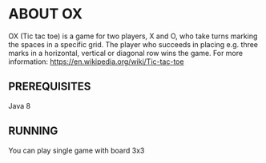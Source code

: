 # ABOUT OX
OX (Tic tac toe) is a game for two players, X and O, who take turns marking the spaces in a specific grid.
The player who succeeds in placing e.g. three marks in a horizontal, vertical or diagonal row wins the game.
For more information: https://en.wikipedia.org/wiki/Tic-tac-toe

## PREREQUISITES
Java 8

## RUNNING
You can play single game with board 3x3

